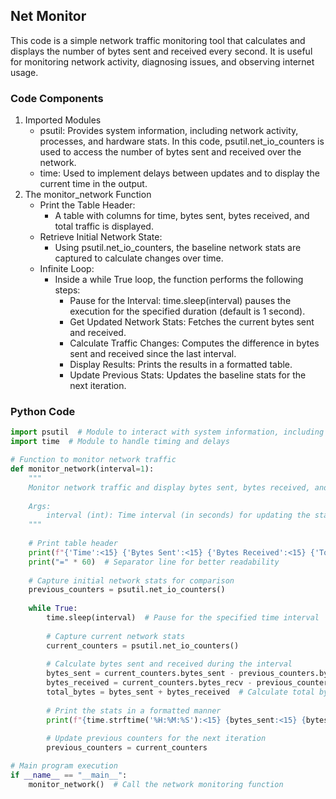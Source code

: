 ## Net Monitor
This code is a simple network traffic monitoring tool that calculates and displays the number of bytes sent and received every second. It is useful for monitoring network activity, diagnosing issues, and observing internet usage.

### Code Components
1. Imported Modules
   - psutil: Provides system information, including network activity, processes, and hardware stats. In this code, psutil.net_io_counters is used to access the number of bytes sent and received over the network.
   - time: Used to implement delays between updates and to display the current time in the output.
2. The monitor_network Function
   - Print the Table Header:
        - A table with columns for time, bytes sent, bytes received, and total traffic is displayed.
   - Retrieve Initial Network State:
        - Using psutil.net_io_counters, the baseline network stats are captured to calculate changes over time.
   - Infinite Loop:
        - Inside a while True loop, the function performs the following steps:
           - Pause for the Interval: time.sleep(interval) pauses the execution for the specified duration (default is 1 second).
           - Get Updated Network Stats: Fetches the current bytes sent and received.
           - Calculate Traffic Changes: Computes the difference in bytes sent and received since the last interval.
           - Display Results: Prints the results in a formatted table.
           - Update Previous Stats: Updates the baseline stats for the next iteration.

### Python Code
```python
import psutil  # Module to interact with system information, including network stats
import time  # Module to handle timing and delays

# Function to monitor network traffic
def monitor_network(interval=1):  
    """
    Monitor network traffic and display bytes sent, bytes received, and total bytes every interval.
    
    Args:
        interval (int): Time interval (in seconds) for updating the stats (default: 1 second)
    """
    
    # Print table header
    print(f"{'Time':<15} {'Bytes Sent':<15} {'Bytes Received':<15} {'Total Bytes':<15}")
    print("=" * 60)  # Separator line for better readability
    
    # Capture initial network stats for comparison
    previous_counters = psutil.net_io_counters()
    
    while True:
        time.sleep(interval)  # Pause for the specified time interval
        
        # Capture current network stats
        current_counters = psutil.net_io_counters()
        
        # Calculate bytes sent and received during the interval
        bytes_sent = current_counters.bytes_sent - previous_counters.bytes_sent
        bytes_received = current_counters.bytes_recv - previous_counters.bytes_recv
        total_bytes = bytes_sent + bytes_received  # Calculate total bytes transferred
        
        # Print the stats in a formatted manner
        print(f"{time.strftime('%H:%M:%S'):<15} {bytes_sent:<15} {bytes_received:<15} {total_bytes:<15}")
        
        # Update previous counters for the next iteration
        previous_counters = current_counters

# Main program execution
if __name__ == "__main__":
    monitor_network()  # Call the network monitoring function

```
